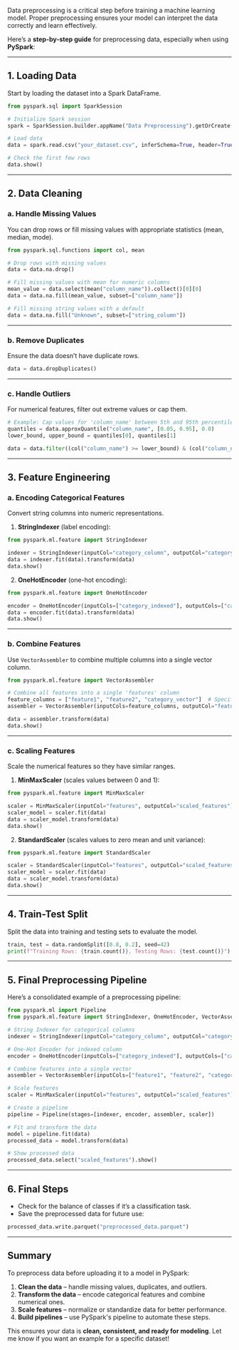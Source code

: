 Data preprocessing is a critical step before training a machine learning model. Proper preprocessing ensures your model can interpret the data correctly and learn effectively.

Here’s a **step-by-step guide** for preprocessing data, especially when using **PySpark**:

---

## **1. Loading Data**

Start by loading the dataset into a Spark DataFrame.  
```python
from pyspark.sql import SparkSession

# Initialize Spark session
spark = SparkSession.builder.appName("Data Preprocessing").getOrCreate()

# Load data
data = spark.read.csv("your_dataset.csv", inferSchema=True, header=True)

# Check the first few rows
data.show()
```

---

## **2. Data Cleaning**

### a. **Handle Missing Values**
You can drop rows or fill missing values with appropriate statistics (mean, median, mode).

```python
from pyspark.sql.functions import col, mean

# Drop rows with missing values
data = data.na.drop()

# Fill missing values with mean for numeric columns
mean_value = data.select(mean("column_name")).collect()[0][0]
data = data.na.fill(mean_value, subset=["column_name"])

# Fill missing string values with a default
data = data.na.fill("Unknown", subset=["string_column"])
```

---

### b. **Remove Duplicates**
Ensure the data doesn’t have duplicate rows.
```python
data = data.dropDuplicates()
```

---

### c. **Handle Outliers**  
For numerical features, filter out extreme values or cap them.  
```python
# Example: Cap values for 'column_name' between 5th and 95th percentile
quantiles = data.approxQuantile("column_name", [0.05, 0.95], 0.0)
lower_bound, upper_bound = quantiles[0], quantiles[1]

data = data.filter((col("column_name") >= lower_bound) & (col("column_name") <= upper_bound))
```

---

## **3. Feature Engineering**

### a. **Encoding Categorical Features**
Convert string columns into numeric representations.

1. **StringIndexer** (label encoding):
```python
from pyspark.ml.feature import StringIndexer

indexer = StringIndexer(inputCol="category_column", outputCol="category_indexed")
data = indexer.fit(data).transform(data)
data.show()
```

2. **OneHotEncoder** (one-hot encoding):
```python
from pyspark.ml.feature import OneHotEncoder

encoder = OneHotEncoder(inputCols=["category_indexed"], outputCols=["category_vector"])
data = encoder.fit(data).transform(data)
data.show()
```

---

### b. **Combine Features**  
Use `VectorAssembler` to combine multiple columns into a single vector column.  
```python
from pyspark.ml.feature import VectorAssembler

# Combine all features into a single 'features' column
feature_columns = ["feature1", "feature2", "category_vector"]  # Specify your columns
assembler = VectorAssembler(inputCols=feature_columns, outputCol="features")

data = assembler.transform(data)
data.show()
```

---

### c. **Scaling Features**  
Scale the numerical features so they have similar ranges.

1. **MinMaxScaler** (scales values between 0 and 1):
```python
from pyspark.ml.feature import MinMaxScaler

scaler = MinMaxScaler(inputCol="features", outputCol="scaled_features")
scaler_model = scaler.fit(data)
data = scaler_model.transform(data)
data.show()
```

2. **StandardScaler** (scales values to zero mean and unit variance):
```python
from pyspark.ml.feature import StandardScaler

scaler = StandardScaler(inputCol="features", outputCol="scaled_features", withMean=True, withStd=True)
scaler_model = scaler.fit(data)
data = scaler_model.transform(data)
data.show()
```

---

## **4. Train-Test Split**
Split the data into training and testing sets to evaluate the model.

```python
train, test = data.randomSplit([0.8, 0.2], seed=42)
print(f"Training Rows: {train.count()}, Testing Rows: {test.count()}")
```

---

## **5. Final Preprocessing Pipeline**

Here’s a consolidated example of a preprocessing pipeline:

```python
from pyspark.ml import Pipeline
from pyspark.ml.feature import StringIndexer, OneHotEncoder, VectorAssembler, MinMaxScaler

# String Indexer for categorical columns
indexer = StringIndexer(inputCol="category_column", outputCol="category_indexed")

# One-Hot Encoder for indexed column
encoder = OneHotEncoder(inputCols=["category_indexed"], outputCols=["category_vector"])

# Combine features into a single vector
assembler = VectorAssembler(inputCols=["feature1", "feature2", "category_vector"], outputCol="features")

# Scale features
scaler = MinMaxScaler(inputCol="features", outputCol="scaled_features")

# Create a pipeline
pipeline = Pipeline(stages=[indexer, encoder, assembler, scaler])

# Fit and transform the data
model = pipeline.fit(data)
processed_data = model.transform(data)

# Show processed data
processed_data.select("scaled_features").show()
```

---

## **6. Final Steps**
- Check for the balance of classes if it’s a classification task.
- Save the preprocessed data for future use:
```python
processed_data.write.parquet("preprocessed_data.parquet")
```

---

## **Summary**
To preprocess data before uploading it to a model in PySpark:
1. **Clean the data** – handle missing values, duplicates, and outliers.
2. **Transform the data** – encode categorical features and combine numerical ones.
3. **Scale features** – normalize or standardize data for better performance.
4. **Build pipelines** – use PySpark's pipeline to automate these steps.

This ensures your data is **clean, consistent, and ready for modeling**. Let me know if you want an example for a specific dataset!